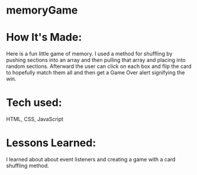 # memoryGame
# How It's Made:
Here is a fun little game of memory. I used a method for shuffling by pushing sections into an array and then pulling that array and placing into random sections. Afterward the user can click on each box and flip the card to hopefully match them all and then get a Game Over alert signifying the win.

# Tech used: 
HTML, CSS, JavaScript


# Lessons Learned:
I learned about about event listeners and creating a game with a card shuffling method.
